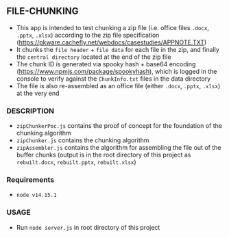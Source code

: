 ## FILE-CHUNKING
* This app is intended to test chunking a zip file (i.e. office files `.docx`, `.pptx`, `.xlsx`) according to the zip file specification (https://pkware.cachefly.net/webdocs/casestudies/APPNOTE.TXT)
* It chunks the `file header` + `file data` for each file in the zip, and finally the `central directory` located at the end of the zip file
* The chunk ID is generated via spooky hash + base64 encoding (https://www.npmjs.com/package/spookyhash), which is logged in the console to verify against the `ChunkInfo.txt` files in the data directory
* The file is also re-assembled as an office file (either `.docx`, `.pptx`, `.xlsx`) at the very end

### DESCRIPTION
* `zipChunkerPoc.js` contains the proof of concept for the foundation of the chunking algorithm
* `zipChunker.js` contains the chunking algorithm
* `zipAssembler.js` contains the algorithm for assembling the file out of the buffer chunks (output is in the root directory of this project as `rebuilt.docx`, `rebuilt.pptx`, `rebuilt.xlsx`)

### Requirements
* `node v14.15.1`

### USAGE
* Run `node server.js` in root directory of this project